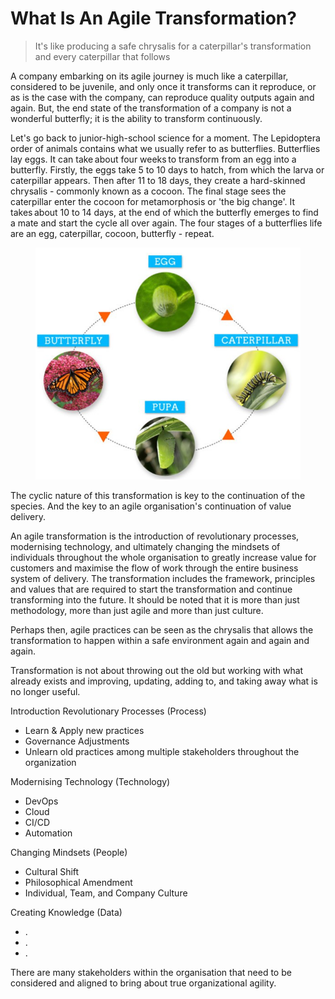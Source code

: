 # What Is An Agile Transformation?

> It's like producing a safe chrysalis for a caterpillar's transformation and every caterpillar that follows

A company embarking on its agile journey is much like a caterpillar, considered to be juvenile, and only once it transforms can it reproduce, or as is the case with the company, can reproduce quality outputs again and again.  But, the end state of the transformation of a company is not a wonderful butterfly; it is the ability to transform continuously. &#x20;

Let's go back to junior-high-school science for a moment. The Lepidoptera order of animals contains what we usually refer to as butterflies. Butterflies lay eggs. It can take about four weeks to transform from an egg into a butterfly. Firstly, the eggs take 5 to 10 days to hatch, from which the larva or caterpillar appears. Then after 11 to 18 days, they create a hard-skinned chrysalis - commonly known as a cocoon. The final stage sees the caterpillar enter the cocoon for metamorphosis or 'the big change'. It takes about 10 to 14 days, at the end of which the butterfly emerges to find a mate and start the cycle all over again. The four stages of a butterflies life are an egg, caterpillar, cocoon, butterfly - repeat.&#x20;

<figure><img src="../.gitbook/assets/image.png" alt=""><figcaption></figcaption></figure>

The cyclic nature of this transformation is key to the continuation of the species. And the key to an agile organisation's continuation of value delivery. &#x20;

An agile transformation is the introduction of revolutionary processes, modernising technology, and ultimately changing the mindsets of individuals throughout the whole organisation to greatly increase value for customers and maximise the flow of work through the entire business system of delivery. The transformation includes the framework, principles and values that are required to start the transformation and continue transforming into the future. It should be noted that it is more than just methodology, more than just agile and more than just culture. &#x20;

Perhaps then, agile practices can be seen as the chrysalis that allows the transformation to happen within a safe environment again and again and again. &#x20;

Transformation is not about throwing out the old but working with what already exists and improving, updating, adding to, and taking away what is no longer useful.&#x20;

Introduction Revolutionary Processes (Process)&#x20;

* Learn & Apply new practices&#x20;
* Governance Adjustments &#x20;
* Unlearn old practices among multiple stakeholders throughout the organization&#x20;

Modernising Technology (Technology)&#x20;

* DevOps &#x20;
* Cloud&#x20;
* CI/CD&#x20;
* Automation&#x20;

Changing Mindsets (People)&#x20;

* Cultural Shift &#x20;
* Philosophical Amendment &#x20;
* Individual, Team, and Company Culture&#x20;

Creating Knowledge (Data)&#x20;

* . &#x20;
* . &#x20;
* .&#x20;

There are many stakeholders within the organisation that need to be considered and aligned to bring about true organizational agility.&#x20;
